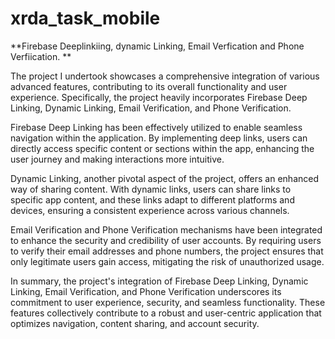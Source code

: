 # xrda_task_mobile

**Firebase Deeplinkiing, dynamic Linking,  Email Verfication and Phone Verfiication.
**


The project I undertook showcases a comprehensive integration of various advanced features, contributing to its overall functionality and user experience. Specifically, the project heavily incorporates Firebase Deep Linking, Dynamic Linking, Email Verification, and Phone Verification.

Firebase Deep Linking has been effectively utilized to enable seamless navigation within the application. By implementing deep links, users can directly access specific content or sections within the app, enhancing the user journey and making interactions more intuitive.

Dynamic Linking, another pivotal aspect of the project, offers an enhanced way of sharing content. With dynamic links, users can share links to specific app content, and these links adapt to different platforms and devices, ensuring a consistent experience across various channels.

Email Verification and Phone Verification mechanisms have been integrated to enhance the security and credibility of user accounts. By requiring users to verify their email addresses and phone numbers, the project ensures that only legitimate users gain access, mitigating the risk of unauthorized usage.

In summary, the project's integration of Firebase Deep Linking, Dynamic Linking, Email Verification, and Phone Verification underscores its commitment to user experience, security, and seamless functionality. These features collectively contribute to a robust and user-centric application that optimizes navigation, content sharing, and account security.
